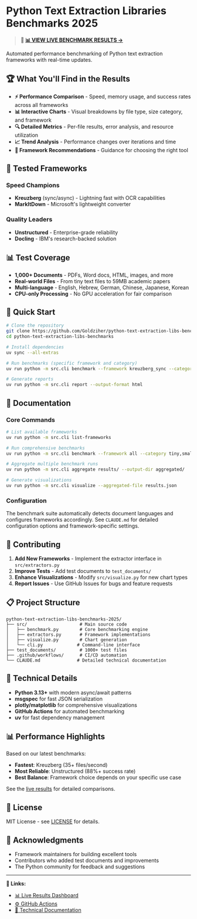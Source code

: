 # Python Text Extraction Libraries Benchmarks 2025

> **🎯 [📊 VIEW LIVE BENCHMARK RESULTS →](https://goldziher.github.io/python-text-extraction-libs-benchmarks/)**

Automated performance benchmarking of Python text extraction frameworks with real-time updates.

## 🏆 What You'll Find in the Results

- **⚡ Performance Comparison** - Speed, memory usage, and success rates across all frameworks
- **📊 Interactive Charts** - Visual breakdowns by file type, size category, and framework
- **🔍 Detailed Metrics** - Per-file results, error analysis, and resource utilization
- **📈 Trend Analysis** - Performance changes over iterations and time
- **🎯 Framework Recommendations** - Guidance for choosing the right tool

## 🔬 Tested Frameworks

### Speed Champions
- **Kreuzberg** (sync/async) - Lightning fast with OCR capabilities
- **MarkItDown** - Microsoft's lightweight converter

### Quality Leaders  
- **Unstructured** - Enterprise-grade reliability
- **Docling** - IBM's research-backed solution

## 📊 Test Coverage

- **1,000+ Documents** - PDFs, Word docs, HTML, images, and more
- **Real-world Files** - From tiny text files to 59MB academic papers
- **Multi-language** - English, Hebrew, German, Chinese, Japanese, Korean
- **CPU-only Processing** - No GPU acceleration for fair comparison

## 🚀 Quick Start

```bash
# Clone the repository
git clone https://github.com/Goldziher/python-text-extraction-libs-benchmarks.git
cd python-text-extraction-libs-benchmarks

# Install dependencies
uv sync --all-extras

# Run benchmarks (specific framework and category)
uv run python -m src.cli benchmark --framework kreuzberg_sync --category small

# Generate reports
uv run python -m src.cli report --output-format html
```

## 📖 Documentation

### Core Commands

```bash
# List available frameworks
uv run python -m src.cli list-frameworks

# Run comprehensive benchmarks
uv run python -m src.cli benchmark --framework all --category tiny,small

# Aggregate multiple benchmark runs
uv run python -m src.cli aggregate results/ --output-dir aggregated/

# Generate visualizations
uv run python -m src.cli visualize --aggregated-file results.json
```

### Configuration

The benchmark suite automatically detects document languages and configures frameworks accordingly. See `CLAUDE.md` for detailed configuration options and framework-specific settings.

## 🤝 Contributing

1. **Add New Frameworks** - Implement the extractor interface in `src/extractors.py`
2. **Improve Tests** - Add test documents to `test_documents/`
3. **Enhance Visualizations** - Modify `src/visualize.py` for new chart types
4. **Report Issues** - Use GitHub Issues for bugs and feature requests

## 📋 Project Structure

```
python-text-extraction-libs-benchmarks-2025/
├── src/                    # Main source code
│   ├── benchmark.py        # Core benchmarking engine
│   ├── extractors.py       # Framework implementations
│   ├── visualize.py        # Chart generation
│   └── cli.py             # Command-line interface
├── test_documents/         # 1000+ test files
├── .github/workflows/      # CI/CD automation
└── CLAUDE.md              # Detailed technical documentation
```

## 🔧 Technical Details

- **Python 3.13+** with modern async/await patterns
- **msgspec** for fast JSON serialization
- **plotly/matplotlib** for comprehensive visualizations
- **GitHub Actions** for automated benchmarking
- **uv** for fast dependency management

## 📊 Performance Highlights

Based on our latest benchmarks:

- **Fastest**: Kreuzberg (35+ files/second)
- **Most Reliable**: Unstructured (88%+ success rate)
- **Best Balance**: Framework choice depends on your specific use case

See the [live results](https://goldziher.github.io/python-text-extraction-libs-benchmarks/) for detailed comparisons.

## 📜 License

MIT License - see [LICENSE](LICENSE) for details.

## 🙏 Acknowledgments

- Framework maintainers for building excellent tools
- Contributors who added test documents and improvements
- The Python community for feedback and suggestions

---

**🔗 Links:**
- [📊 Live Results Dashboard](https://goldziher.github.io/python-text-extraction-libs-benchmarks/)
- [⚙️ GitHub Actions](https://github.com/Goldziher/python-text-extraction-libs-benchmarks/actions)
- [📖 Technical Documentation](CLAUDE.md)